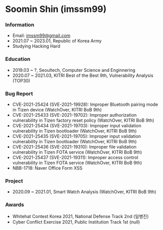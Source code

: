 # Soomin Shin (imssm99)

### Information
- Email: imssm99@gmail.com
- 2021.07 ~ 2023.01, Republic of Korea Army
- Studying Hacking Hard

### Education
- 2019.03 ~ ?, Seoultech, Computer Science and Enginnering
- 2020.07 ~ 2021.03, KITRI Best of the Best 9th, Vulnerability Analysis (TOP30)

### Bug Report
- CVE-2021-25424 (SVE-2021-19928): Improper Bluetooth pairing mode in Tizen device (WatchOver, KITRI BoB 9th)
- CVE-2021-25433 (SVE-2021-19702): Improper authorization vulnerability in Tizen factory reset policy (WatchOver, KITRI BoB 9th)
- CVE-2021-25434 (SVE-2021-19703): Improper input validation vulnerability in Tizen bootloader (WatchOver, KITRI BoB 9th)
- CVE-2021-25435 (SVE-2021-19705): Improper input validation vulnerability in Tizen bootloader (WatchOver, KITRI BoB 9th)
- CVE-2021-25436 (SVE-2021-19310): Improper file validation vulnerability in Tizen FOTA service (WatchOver, KITRI BoB 9th)
- CVE-2021-25437 (SVE-2021-19311): Improper access control vulnerability in Tizen FOTA service (WatchOver, KITRI BoB 9th)
- NBB-1718: Naver Office Form XSS

### Project
- 2020.09 ~ 2021.01, Smart Watch Analysis (WatchOver, KITRI BoB 9th)

### Awards
- Whitehat Contest Korea 2021, National Defense Track 2nd (일병진)
- Cyber Conflict Exercise 2021, Public Institution Track 1st (null)
